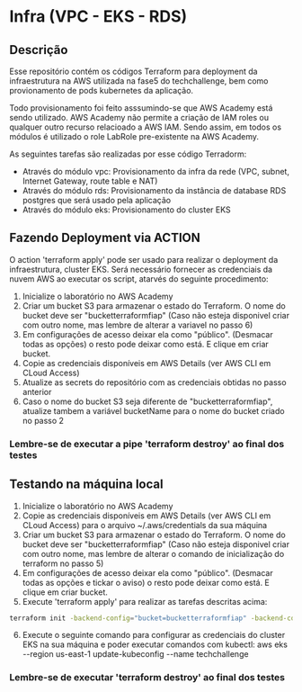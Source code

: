 # Infra (VPC - EKS - RDS)

## Descrição

Esse repositório contém os códigos Terraform para deployment da infraestrutura na AWS utilizada na fase5 do techchallenge, bem como provionamento de pods kubernetes da aplicação.

Todo provisionamento foi feito asssumindo-se que AWS Academy está sendo utilizado.  AWS Academy não permite a criação de IAM roles ou qualquer outro recurso relacioado a AWS IAM. Sendo assim, em todos os módulos é utilizado o role LabRole pre-existente na AWS Academy.

As seguintes tarefas são realizadas por esse código Terradorm:

* Através do módulo vpc: Provisionamento da infra da rede (VPC, subnet, Internet Gateway, route table e NAT)
* Através do módulo rds: Provisionamento da instância de database RDS postgres que será usado pela aplicação
* Através do módulo eks: Provisionamento do cluster EKS

## Fazendo Deployment via ACTION

O action 'terraform apply' pode ser usado para realizar o deployment da infraestrutura, cluster EKS.  Será necessário fornecer as credenciais da nuvem AWS ao executar os script, atarvés do seguinte procedimento:

1. Inicialize o laboratório no AWS Academy
2. Criar um bucket S3 para armazenar o estado do Terraform.  O nome do bucket deve ser "bucketterraformfiap"  (Caso não esteja disponivel criar com outro nome, mas lembre de alterar a variavel no passo 6)
3. Em configurações de acesso deixar ela como "público". (Desmacar todas as opções) o resto pode deixar como está. E clique em criar bucket.
4. Copie as credenciais disponíveis em AWS Details (ver AWS CLI em CLoud Access)
5. Atualize as secrets do repositório com as credenciais obtidas no passo anterior
6. Caso o nome do bucket S3 seja diferente de "bucketterraformfiap", atualize tambem a variável bucketName para o nome do bucket criado no passo 2
### Lembre-se de executar a pipe 'terraform destroy' ao final dos testes

## Testando na máquina local

1. Inicialize o laboratório no AWS Academy
2. Copie as credenciais disponíveis em AWS Details (ver AWS CLI em CLoud Access) para o arquivo ~/.aws/credentials da sua máquina
3. Criar um bucket S3 para armazenar o estado do Terraform.  O nome do bucket deve ser "bucketterraformfiap" (Caso não esteja disponivel criar com outro nome, mas lembre de alterar o comando de inicialização do terraform no passo 5)
4. Em configurações de acesso deixar ela como "público". (Desmacar todas as opções e tickar o aviso) o resto pode deixar como está. E clique em criar bucket.
5. Execute 'terraform apply' para realizar as tarefas descritas acima: 
```bash
terraform init -backend-config="bucket=bucketterraformfiap" -backend-config="region=us-east-1" -backend-config="key=terraform.tfstate"
```
6. Execute o seguinte comando para configurar as credenciais do cluster EKS na sua máquina e poder executar comandos com kubectl:
   aws eks --region us-east-1 update-kubeconfig --name techchallenge
### Lembre-se de executar 'terraform destroy' ao final dos testes
